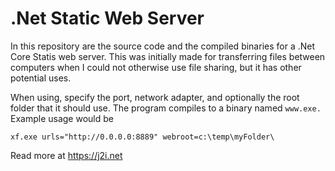 # .Net Static Web Server

In this repository are the source code and the compiled binaries for a .Net Core Statis web server. This was initially made for transferring files between computers when I could not otherwise use file sharing, but it has other potential uses. 

When using, specify the port, network adapter, and optionally the root folder that it should use. The program compiles to a binary named `www.exe.` Example usage would be 

`xf.exe urls="http://0.0.0.0:8889" webroot=c:\temp\myFolder\`

Read more at https://j2i.net
